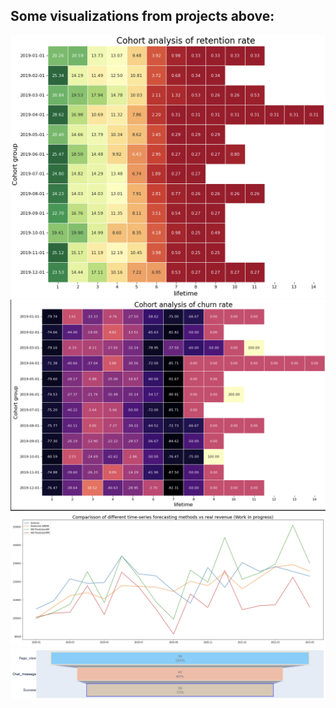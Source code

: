 ## Some visualizations from projects above:

![alt text](https://github.com/Denis1gn/portfolio/blob/main/SQL:Python%20projects/project%20results%20visualization/cohortretention.png)
![alt text](https://github.com/Denis1gn/portfolio/blob/main/SQL:Python%20projects/project%20results%20visualization/cohortchurn.png)
![alt text](https://github.com/Denis1gn/portfolio/blob/main/SQL:Python%20projects/project%20results%20visualization/forecasting.png)
![alt text](https://github.com/Denis1gn/portfolio/blob/main/SQL:Python%20projects/project%20results%20visualization/funnel.png)

